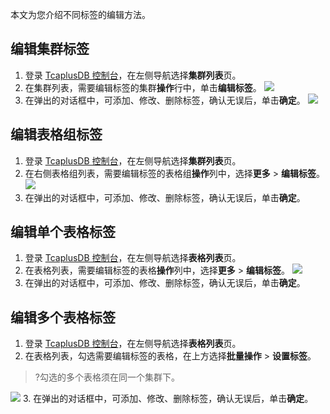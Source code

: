 本文为您介绍不同标签的编辑方法。

## 编辑集群标签
1. 登录 [TcaplusDB 控制台](https://console.cloud.tencent.com/tcaplusdb/app)，在左侧导航选择**集群列表**页。
2. 在集群列表，需要编辑标签的集群**操作**行中，单击**编辑标签**。
![](https://main.qcloudimg.com/raw/11c48764ee5fd57cb10210c437938d09.png)
3. 在弹出的对话框中，可添加、修改、删除标签，确认无误后，单击**确定**。
![](https://main.qcloudimg.com/raw/03e5a6b0432d3980697b6973c3b97687.png)

## 编辑表格组标签
1. 登录 [TcaplusDB 控制台](https://console.cloud.tencent.com/tcaplusdb/app)，在左侧导航选择**集群列表**页。
2. 在右侧表格组列表，需要编辑标签的表格组**操作**列中，选择**更多** > **编辑标签**。
![](https://main.qcloudimg.com/raw/ba61a61f8ee7794e9a6e974803470661.png)
3. 在弹出的对话框中，可添加、修改、删除标签，确认无误后，单击**确定**。

## 编辑单个表格标签
1. 登录 [TcaplusDB 控制台](https://console.cloud.tencent.com/tcaplusdb/table)，在左侧导航选择**表格列表**页。
2. 在表格列表，需要编辑标签的表格**操作**列中，选择**更多** > **编辑标签**。
![](https://main.qcloudimg.com/raw/6cb7e48452f49900f0926414c6ad6e4b.png)
3. 在弹出的对话框中，可添加、修改、删除标签，确认无误后，单击**确定**。

## 编辑多个表格标签
1. 登录 [TcaplusDB 控制台](https://console.cloud.tencent.com/tcaplusdb/table)，在左侧导航选择**表格列表**页。
2. 在表格列表，勾选需要编辑标签的表格，在上方选择**批量操作** > **设置标签**。
>?勾选的多个表格须在同一个集群下。
>
![](https://main.qcloudimg.com/raw/fdf24665f533c00f013b14a89b744f75.png)
3. 在弹出的对话框中，可添加、修改、删除标签，确认无误后，单击**确定**。


